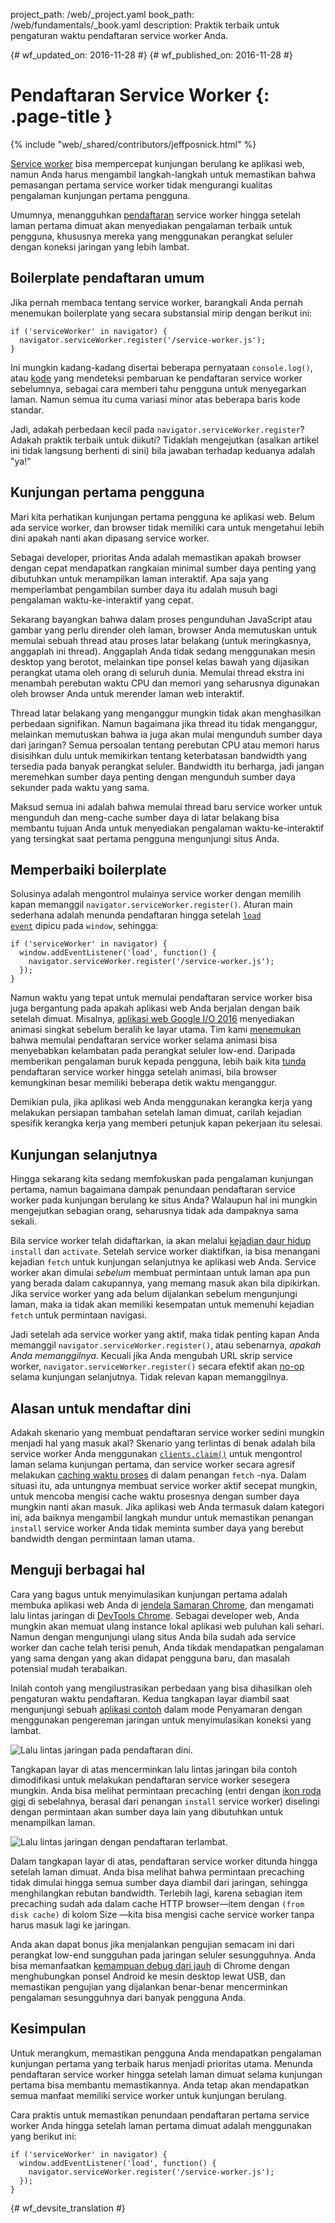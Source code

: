 project_path: /web/_project.yaml
book_path: /web/fundamentals/_book.yaml
description: Praktik terbaik untuk pengaturan waktu pendaftaran service worker Anda.

{# wf_updated_on: 2016-11-28 #}
{# wf_published_on: 2016-11-28 #}

# Pendaftaran Service Worker {: .page-title }

{% include "web/_shared/contributors/jeffposnick.html" %}

[Service
worker](/web/fundamentals/getting-started/primers/service-workers)
bisa mempercepat kunjungan berulang ke aplikasi web, namun Anda harus mengambil
langkah-langkah untuk memastikan bahwa pemasangan pertama service worker tidak mengurangi kualitas
pengalaman kunjungan pertama pengguna.

Umumnya, menangguhkan
[pendaftaran](https://developer.mozilla.org/en-US/docs/Web/API/ServiceWorkerContainer/register)
service worker hingga setelah laman pertama dimuat akan menyediakan pengalaman terbaik untuk
pengguna, khususnya mereka yang menggunakan perangkat seluler dengan koneksi jaringan yang lebih lambat.

## Boilerplate pendaftaran umum

Jika pernah membaca tentang service worker, barangkali Anda pernah menemukan
boilerplate yang secara substansial mirip dengan berikut ini:

    if ('serviceWorker' in navigator) {
      navigator.serviceWorker.register('/service-worker.js');
    }

Ini mungkin kadang-kadang disertai beberapa pernyataan `console.log()`, atau
[kode](https://github.com/GoogleChrome/sw-precache/blob/master/demo/app/js/service-worker-registration.js#L20)
yang mendeteksi pembaruan ke pendaftaran service worker sebelumnya, sebagai cara
memberi tahu pengguna untuk menyegarkan laman. Namun semua itu cuma variasi minor atas
beberapa baris kode standar.

Jadi, adakah perbedaan kecil pada `navigator.serviceWorker.register`? Adakah
praktik terbaik untuk diikuti? Tidaklah mengejutkan (asalkan artikel ini tidak
langsung berhenti di sini) bila jawaban terhadap keduanya adalah "ya!"

## Kunjungan pertama pengguna

Mari kita perhatikan kunjungan pertama pengguna ke aplikasi web. Belum ada service worker,
dan browser tidak memiliki cara untuk mengetahui lebih dini apakah nanti akan
dipasang service worker.

Sebagai developer, prioritas Anda adalah memastikan apakah browser dengan cepat
mendapatkan rangkaian minimal sumber daya penting yang dibutuhkan untuk menampilkan
laman interaktif. Apa saja yang memperlambat pengambilan sumber daya itu adalah musuh bagi
pengalaman waktu-ke-interaktif yang cepat.

Sekarang bayangkan bahwa dalam proses pengunduhan JavaScript atau gambar yang perlu
dirender oleh laman, browser Anda memutuskan untuk memulai sebuah thread atau
proses latar belakang (untuk meringkasnya, anggaplah ini thread). Anggaplah
Anda tidak sedang menggunakan mesin desktop yang berotot, melainkan tipe ponsel
kelas bawah yang dijasikan perangkat utama oleh orang di seluruh dunia. Memulai
thread ekstra ini menambah perebutan waktu CPU dan memori yang seharusnya
digunakan oleh browser Anda untuk merender laman web interaktif.

Thread latar belakang yang menganggur mungkin tidak akan menghasilkan perbedaan signifikan. Namun bagaimana jika
thread itu tidak menganggur, melainkan memutuskan bahwa ia juga akan mulai
mengunduh sumber daya dari jaringan? Semua persoalan tentang perebutan CPU atau memori
harus disisihkan dulu untuk memikirkan tentang keterbatasan bandwidth
yang tersedia pada banyak perangkat seluler. Bandwidth itu berharga, jadi jangan meremehkan
sumber daya penting dengan mengunduh sumber daya sekunder pada waktu yang sama.

Maksud semua ini adalah bahwa memulai thread baru service worker untuk mengunduh
dan meng-cache sumber daya di latar belakang bisa membantu tujuan Anda untuk menyediakan
pengalaman waktu-ke-interaktif yang tersingkat saat pertama pengguna
mengunjungi situs Anda.

## Memperbaiki boilerplate

Solusinya adalah mengontrol mulainya service worker dengan memilih kapan memanggil
`navigator.serviceWorker.register()`. Aturan main sederhana adalah menunda
pendaftaran hingga setelah <code>[load
event](https://developer.mozilla.org/en-US/docs/Web/API/GlobalEventHandlers/onload)</code>
dipicu pada <code>window</code>, sehingga:

    if ('serviceWorker' in navigator) {
      window.addEventListener('load', function() {
        navigator.serviceWorker.register('/service-worker.js');
      });
    }

Namun waktu yang tepat untuk memulai pendaftaran service worker bisa juga bergantung pada
apakah aplikasi web Anda berjalan dengan baik setelah dimuat. Misalnya, [aplikasi web Google I/O
2016](https://events.google.com/io2016/) menyediakan animasi singkat
sebelum beralih ke layar utama. Tim kami
[menemukan](/web/showcase/2016/iowa2016) bahwa memulai
pendaftaran service worker selama animasi bisa menyebabkan kelambatan
pada perangkat seluler low-end. Daripada memberikan pengalaman buruk kepada pengguna, lebih baik kita
[tunda](https://github.com/GoogleChrome/ioweb2016/blob/8cfa27261f9d07fe8a5bb7d228bd3f35dfc9a91e/app/scripts/helper/elements.js#L42)
pendaftaran service worker hingga setelah animasi, bila browser kemungkinan
besar memiliki beberapa detik waktu menganggur.

Demikian pula, jika aplikasi web Anda menggunakan kerangka kerja yang melakukan persiapan tambahan setelah
laman dimuat, carilah kejadian spesifik kerangka kerja yang memberi petunjuk kapan
pekerjaan itu selesai.

## Kunjungan selanjutnya

Hingga sekarang kita sedang memfokuskan pada pengalaman kunjungan pertama, namun bagaimana dampak
penundaan pendaftaran service worker pada kunjungan berulang ke situs Anda?
Walaupun hal ini mungkin mengejutkan sebagian orang, seharusnya tidak ada dampaknya sama sekali.

Bila service worker telah didaftarkan, ia akan melalui [kejadian
daur hidup](/web/fundamentals/instant-and-offline/service-worker/lifecycle) `install` dan
`activate`.
Setelah service worker diaktifkan, ia bisa menangani kejadian `fetch` untuk
kunjungan selanjutnya ke aplikasi web Anda. Service worker akan dimulai *sebelum*
membuat permintaan untuk laman apa pun yang berada dalam cakupannya, yang memang masuk akan bila
dipikirkan. Jika service worker yang ada belum dijalankan sebelum
mengunjungi laman, maka ia tidak akan memiliki kesempatan untuk memenuhi kejadian `fetch` untuk
permintaan navigasi.

Jadi setelah ada service worker yang aktif, maka tidak penting kapan Anda memanggil
`navigator.serviceWorker.register()`, atau sebenarnya, *apakah Anda memanggilnya*.
Kecuali jika Anda mengubah URL skrip service worker,
`navigator.serviceWorker.register()` secara efektif akan
[no-op](https://en.wikipedia.org/wiki/NOP) selama kunjungan selanjutnya. Tidak relevan
kapan memanggilnya.

## Alasan untuk mendaftar dini

Adakah skenario yang membuat pendaftaran service worker sedini mungkin
menjadi hal yang masuk akal? Skenario yang terlintas di benak adalah bila service worker Anda menggunakan
<code>[clients.claim()](https://developer.mozilla.org/en-US/docs/Web/API/Clients/claim)</code>
untuk mengontrol laman selama kunjungan pertama, dan service worker
secara agresif melakukan [caching
waktu proses](/web/fundamentals/instant-and-offline/offline-cookbook/#on-network-response)
di dalam penangan <code>fetch</code> -nya. Dalam situasi itu, ada
untungnya membuat service worker aktif secepat mungkin, untuk mencoba
mengisi cache waktu prosesnya dengan sumber daya mungkin nanti akan masuk. Jika
aplikasi web Anda termasuk dalam kategori ini, ada baiknya mengambil langkah mundur untuk memastikan
penangan <code>install</code> service worker Anda tidak meminta
sumber daya yang berebut bandwidth dengan permintaan laman utama.

## Menguji berbagai hal

Cara yang bagus untuk menyimulasikan kunjungan pertama adalah membuka aplikasi web Anda di [jendela
Samaran
Chrome](https://support.google.com/chromebook/answer/95464?co=GENIE.Platform%3DDesktop),
dan mengamati lalu lintas jaringan di [DevTools
Chrome](/web/tools/chrome-devtools/). Sebagai
developer web, Anda mungkin akan memuat ulang instance lokal aplikasi web
puluhan kali sehari. Namun dengan mengunjungi ulang situs Anda bila sudah ada
service worker dan cache telah terisi penuh, Anda tikdak mendapatkan pengalaman yang sama
dengan yang akan didapat pengguna baru, dan masalah potensial mudah terabaikan.

Inilah contoh yang mengilustrasikan perbedaan yang bisa dihasilkan oleh
pengaturan waktu pendaftaran. Kedua tangkapan layar diambil saat mengunjungi sebuah [aplikasi
contoh](https://github.com/GoogleChrome/sw-precache/tree/master/app-shell-demo) dalam mode
Penyamaran dengan menggunakan pengereman jaringan untuk menyimulasikan koneksi yang lambat.

![Lalu lintas jaringan pada pendaftaran dini.](../images/early-registration.png
"Network traffic with early registration.")

Tangkapan layar di atas mencerminkan lalu lintas jaringan bila contoh dimodifikasi
untuk melakukan pendaftaran service worker sesegera mungkin. Anda bisa melihat
permintaan precaching (entri dengan [ikon
roda gigi](http://stackoverflow.com/questions/33590378/status-code200-ok-from-serviceworker-in-chrome-network-devtools/33655173#33655173)
di sebelahnya, berasal dari penangan `install` service worker)
diselingi dengan permintaan akan sumber daya lain yang dibutuhkan untuk menampilkan laman.

![Lalu lintas jaringan dengan pendaftaran terlambat.](../images/late-registration.png
"Network traffic with late registration.")


Dalam tangkapan layar di atas, pendaftaran service worker ditunda hingga setelah
laman dimuat. Anda bisa melihat bahwa permintaan precaching tidak dimulai hingga semua
sumber daya diambil dari jaringan, sehingga menghilangkan rebutan
bandwidth. Terlebih lagi, karena sebagian item precaching sudah ada dalam
cache HTTP browser—item dengan `(from disk cache)` di kolom Size
—kita bisa mengisi cache service worker tanpa harus masuk lagi ke
jaringan.

Anda akan dapat bonus jika menjalankan pengujian semacam ini dari perangkat low-end sungguhan pada
jaringan seluler sesungguhnya. Anda bisa memanfaatkan [kemampuan
debug dari jauh](/web/tools/chrome-devtools/remote-debugging/)
di Chrome dengan menghubungkan ponsel Android ke mesin desktop lewat USB, dan memastikan pengujian
yang dijalankan benar-benar mencerminkan pengalaman sesungguhnya dari banyak
pengguna Anda.

## Kesimpulan

Untuk merangkum, memastikan pengguna Anda mendapatkan pengalaman kunjungan pertama yang terbaik
harus menjadi prioritas utama. Menunda pendaftaran service worker hingga setelah
laman dimuat selama kunjungan pertama bisa membantu memastikannya. Anda tetap akan mendapatkan
semua manfaat memiliki service worker untuk kunjungan berulang.

Cara praktis untuk memastikan penundaan pendaftaran pertama service worker
Anda hingga setelah laman pertama dimuat adalah menggunakan yang berikut ini:

    if ('serviceWorker' in navigator) {
      window.addEventListener('load', function() {
        navigator.serviceWorker.register('/service-worker.js');
      });
    }


{# wf_devsite_translation #}
